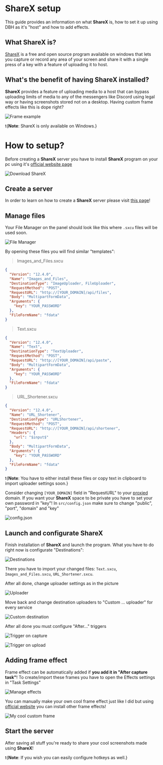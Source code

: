 # ShareX setup

This guide provides an information on what **ShareX** is, how to set it up using DBH as it's "host" and how to add effects.

## What ShareX is?

[ShareX](https://getsharex.com/) is a free and open source program available on windows that lets you capture or record any area of your screen and share it with a single press of a key with a feature of uploading it to host.

## What's the benefit of having ShareX installed?

**ShareX** provides a feature of uploading media to a host that can bypass uploading limits of media to any of the messengers like Discord using legal way or having screenshots stored not on a desktop. Having custom frame effects like this is dope right?

![Frame example](/content/sharex/frame-effect.png)

t{**Note**: ShareX is only available on Windows.}

# How to setup?

Before creating a **ShareX** server you have to install **ShareX** program on your pc using it's [official website page](https://getsharex.com/)

![Download ShareX](/content/sharex/getsharex.com.png)

## Create a server

In order to learn on how to create a **ShareX** server please visit [this page](/server/sharex)!

## Manage files

Your File Manager on the panel should look like this where `.sxcu` files will be used soon.

![File Manager](/content/sharex/sharex-file-manager.png)

By opening these files you will find similar "templates":

> Images_and_Files.sxcu
```json
{
  "Version": "12.4.0",
  "Name": "Images_and_Files",
  "DestinationType": "ImageUploader, FileUploader",
  "RequestMethod": "POST",
  "RequestURL": "http://[YOUR_DOMAIN]/api/files",
  "Body": "MultipartFormData",
  "Arguments": {
    "key": "YOUR_PASSWORD"
  },
  "FileFormName": "fdata"
}
```
> Text.sxcu
```json
{
  "Version": "12.4.0",
  "Name": "Text",
  "DestinationType": "TextUploader",
  "RequestMethod": "POST",
  "RequestURL": "http://[YOUR_DOMAIN]/api/paste",
  "Body": "MultipartFormData",
  "Arguments": {
    "key": "YOUR_PASSWORD"
  },
  "FileFormName": "fdata"
}
```
> URL_Shortener.sxcu
```json
{
  "Version": "12.4.0",
  "Name": "URL_Shortener",
  "DestinationType": "URLShortener",
  "RequestMethod": "POST",
  "RequestURL": "http://[YOUR_DOMAIN]/api/shortener",
  "Headers": {
    "url": "$input$"
  },
  "Body": "MultipartFormData",
  "Arguments": {
    "key": "YOUR_PASSWORD"
  },
  "FileFormName": "fdata"
}
```

t{**Note**: You have to either install these files or copy text in clipboard to import uploader settings soon.}

Consider changing `[YOUR_DOMAIN]` field in "RequestURL" to your [proxied](/beginner/proxying) domain. If you want your **ShareX** space to be private you have to set your own password in "key"! In `src/config.json` make sure to change "public", "port", "domain" and "key"

![config.json](/content/sharex/sharex-config.png)

## Launch and configurate ShareX

Finish installation of **ShareX** and launch the program. What you have to do right now is configurate "Destinations":

![Destinations](/content/sharex/sharex-destinations.png)

There you have to import your changed files: `Text.sxcu`, `Images_and_Files.sxcu`, `URL_Shortener.sxcu`.

After all done, change uploader settings as in the picture

![Uploader](/content/sharex/uploader.png)

Move back and change destination uploaders to "Custom ... uploader" for every service

![Custom destination](/content/sharex/custom-uploader.png)

After all done you must configure "After..." triggers

![Trigger on capture](/content/sharex/trigger-1.png)

![Trigger on upload](/content/sharex/trigger-2.png)

## Adding frame effect

Frame effect can be automatically added if **you add it in "After capture task"**! To create/import these frames you have to open the Effects settings in "Task Settings"

![Manage effects](/content/sharex/manage-effects.png)

You can manually make your own cool frame effect just like I did but using [official website](https://getsharex.com/image-effects/) you can install other frame effects!

![My cool custom frame](/content/sharex/custom-frame.png)

## Start the server

After saving all stuff you're ready to share your cool screenshots made using **ShareX**!

t{**Note**: If you wish you can easily configure hotkeys as well.}
